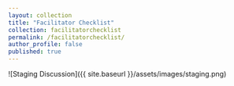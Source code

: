 ```yaml
---
layout: collection
title: "Facilitator Checklist"
collection: facilitatorchecklist
permalink: /facilitatorchecklist/
author_profile: false
published: true
---
```


![Staging Discussion]({{ site.baseurl }}/assets/images/staging.png)

<html lang="en">
<head>
  <meta charset="UTF-8">
  <meta name="viewport" content="width=device-width, initial-scale=1.0">
  <title>Interactive Checklist</title>

  <style>
    /* Style the checkbox container */
    .checkbox-container {
      list-style-type: none;
      padding: 0;
    }

    /* Style the list items */
    .checkbox-item {
      display: flex;
      align-items: center;
      margin-bottom: 10px;
    }

    /* Style the checkbox */
    .checkbox-input {
      margin-right: 10px;
    }
  </style>
</head>
<body>

  <ul class="checkbox-container" id="checkboxList"></ul>

  <script>
    // Array of tasks
    const tasks = [
      "Use the room",
      "Use Templates for gathering data",
      "Methods: Balance amount and complexity",
      "Have a visible agenda",
      "Make intro and outro",
      "Inform about previous outcomes",
      "Use Boundary Objects",
      "Stage the workshop",
      "Remember to add breaks",
      "Consider your audience",
      "Respect the timeframes",
      "Use Gamification",
      "Be prepared in advance",
      "Gather the needed equipment in advance",
      "Bring snacks!"
    ];

    // Get the checkboxList container
    const checkboxList = document.getElementById('checkboxList');

    // Populate the checklist using the tasks array
    tasks.forEach((task, index) => {
      const listItem = document.createElement('li');
      listItem.classList.add('checkbox-item');

      const checkbox = document.createElement('input');
      checkbox.type = 'checkbox';
      checkbox.classList.add('checkbox-input');
      checkbox.id = `task${index + 1}`;

      const label = document.createElement('label');
      label.htmlFor = `task${index + 1}`;
      label.textContent = task;

      listItem.appendChild(checkbox);
      listItem.appendChild(label);

      checkboxList.appendChild(listItem);
    });
  </script>

</body>
</html>


